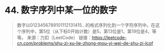 # 44. 数字序列中某一位的数字

> 数字以0123456789101112131415…的格式序列化到一个字符序列中。在这个序列中，第5位（从下标0开始计数）是5，第13位是1，第19位是4，等等。
> 来源：力扣（LeetCode）
> 链接：https://leetcode-cn.com/problems/shu-zi-xu-lie-zhong-mou-yi-wei-de-shu-zi-lcof
